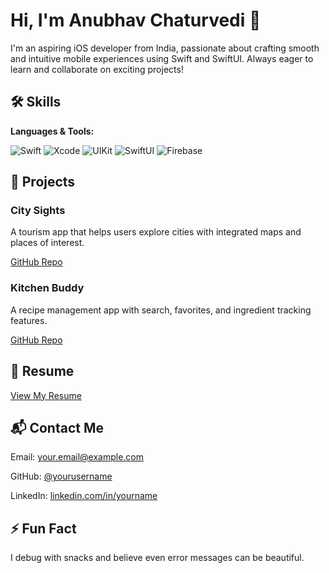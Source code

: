 </head>
<body>
  <h1>Hi, I'm Anubhav Chaturvedi 👋</h1>
  <p>I'm an aspiring iOS developer from India, passionate about crafting smooth and intuitive mobile experiences using Swift and SwiftUI. Always eager to learn and collaborate on exciting projects!</p>

  <div class="section">
    <h2>🛠️ Skills</h2>
    <div class="skills">
      <p><strong>Languages & Tools:</strong></p>
      <img src="https://img.shields.io/badge/Swift-F05138?style=for-the-badge&logo=swift&logoColor=white" alt="Swift">
      <img src="https://img.shields.io/badge/Xcode-147EFB?style=for-the-badge&logo=xcode&logoColor=white" alt="Xcode">
      <img src="https://img.shields.io/badge/UIKit-000000?style=for-the-badge&logo=apple&logoColor=white" alt="UIKit">
      <img src="https://img.shields.io/badge/SwiftUI-5E5E5E?style=for-the-badge&logo=apple&logoColor=white" alt="SwiftUI">
      <img src="https://img.shields.io/badge/Firebase-FFCA28?style=for-the-badge&logo=firebase&logoColor=black" alt="Firebase">
    </div>
  </div>

  <div class="section">
    <h2>📱 Projects</h2>
    <div class="projects-container">
      <div class="project-card">
        <h3>City Sights</h3>
        <p>A tourism app that helps users explore cities with integrated maps and places of interest.</p>
        <a href="https://github.com/yourusername/city-sights" target="_blank">GitHub Repo</a>
      </div>
      <div class="project-card">
        <h3>Kitchen Buddy</h3>
        <p>A recipe management app with search, favorites, and ingredient tracking features.</p>
        <a href="https://github.com/yourusername/kitchen-buddy" target="_blank">GitHub Repo</a>
      </div>
    </div>
  </div>

  <div class="section">
    <h2>📄 Resume</h2>
    <p><a href="https://your-link.com/resume.pdf" target="_blank">View My Resume</a></p>
  </div>

  <div class="section">
    <h2>📬 Contact Me</h2>
    <p>Email: <a href="mailto:your.email@example.com">your.email@example.com</a></p>
    <p>GitHub: <a href="https://github.com/yourusername" target="_blank">@yourusername</a></p>
    <p>LinkedIn: <a href="https://linkedin.com/in/yourname" target="_blank">linkedin.com/in/yourname</a></p>
  </div>

  <div class="section">
    <h2>⚡ Fun Fact</h2>
    <p>I debug with snacks and believe even error messages can be beautiful.</p>
  </div>
</body>
</html>
